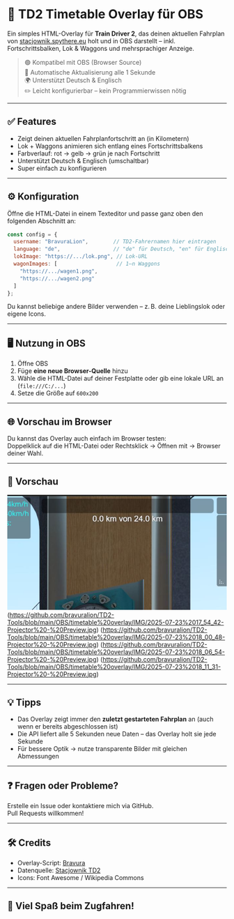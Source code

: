 # 🚆 TD2 Timetable Overlay für OBS

Ein simples HTML-Overlay für **Train Driver 2**, das deinen aktuellen Fahrplan von [stacjownik.spythere.eu](https://stacjownik.spythere.eu) holt und in OBS darstellt – inkl. Fortschrittsbalken, Lok & Waggons und mehrsprachiger Anzeige.

> 🟢 Kompatibel mit OBS (Browser Source)  
> 🔄 Automatische Aktualisierung alle 1 Sekunde  
> 🌍 Unterstützt Deutsch & Englisch  
> ✏️ Leicht konfigurierbar – kein Programmierwissen nötig

---

## ✅ Features

- Zeigt deinen aktuellen Fahrplanfortschritt an (in Kilometern)
- Lok + Waggons animieren sich entlang eines Fortschrittsbalkens
- Farbverlauf: rot → gelb → grün je nach Fortschritt
- Unterstützt Deutsch & Englisch (umschaltbar)
- Super einfach zu konfigurieren

---

## ⚙️ Konfiguration

Öffne die HTML-Datei in einem Texteditor und passe ganz oben den folgenden Abschnitt an:

```js
const config = {
  username: "BravuraLion",        // TD2-Fahrernamen hier eintragen
  language: "de",                 // "de" für Deutsch, "en" für Englisch
  lokImage: "https://.../lok.png", // Lok-URL
  wagonImages: [                   // 1–n Waggons
    "https://.../wagen1.png",
    "https://.../wagen2.png"
  ]
};
```

Du kannst beliebige andere Bilder verwenden – z. B. deine Lieblingslok oder eigene Icons.

---

## 🖥️ Nutzung in OBS

1. Öffne OBS
2. Füge **eine neue Browser-Quelle** hinzu
3. Wähle die HTML-Datei auf deiner Festplatte oder gib eine lokale URL an (`file:///C:/...`)
4. Setze die Größe auf `600x200`

---

## 🌐 Vorschau im Browser

Du kannst das Overlay auch einfach im Browser testen:  
Doppelklick auf die HTML-Datei oder Rechtsklick → Öffnen mit → Browser deiner Wahl.

---

## 📸 Vorschau

![Vorschau](https://github.com/bravuralion/TD2-Tools/blob/main/OBS/timetable%20overlay/IMG/2025-07-23%2017_36_10-Projector%20-%20Preview.jpg) 
(https://github.com/bravuralion/TD2-Tools/blob/main/OBS/timetable%20overlay/IMG/2025-07-23%2017_54_42-Projector%20-%20Preview.jpg)
(https://github.com/bravuralion/TD2-Tools/blob/main/OBS/timetable%20overlay/IMG/2025-07-23%2018_00_48-Projector%20-%20Preview.jpg)
(https://github.com/bravuralion/TD2-Tools/blob/main/OBS/timetable%20overlay/IMG/2025-07-23%2018_06_54-Projector%20-%20Preview.jpg)
(https://github.com/bravuralion/TD2-Tools/blob/main/OBS/timetable%20overlay/IMG/2025-07-23%2018_11_31-Projector%20-%20Preview.jpg)

---

## 💡 Tipps

- Das Overlay zeigt immer den **zuletzt gestarteten Fahrplan** an (auch wenn er bereits abgeschlossen ist)
- Die API liefert alle 5 Sekunden neue Daten – das Overlay holt sie jede Sekunde
- Für bessere Optik → nutze transparente Bilder mit gleichen Abmessungen

---

## ❓ Fragen oder Probleme?

Erstelle ein Issue oder kontaktiere mich via GitHub.  
Pull Requests willkommen!

---

## 🛠 Credits

- Overlay-Script: [Bravura](https://github.com/bravuralion)
- Datenquelle: [Stacjownik TD2](https://stacjownik.spythere.eu)
- Icons: Font Awesome / Wikipedia Commons

---

## 🧡 Viel Spaß beim Zugfahren!
